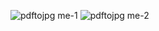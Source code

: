 ![pdftojpg me-1](https://user-images.githubusercontent.com/20587537/46969482-775cdd00-d0b6-11e8-929a-1bb14ca5ae85.jpg)
![pdftojpg me-2](https://user-images.githubusercontent.com/20587537/46969518-9b202300-d0b6-11e8-896a-0f515410c567.jpg)
